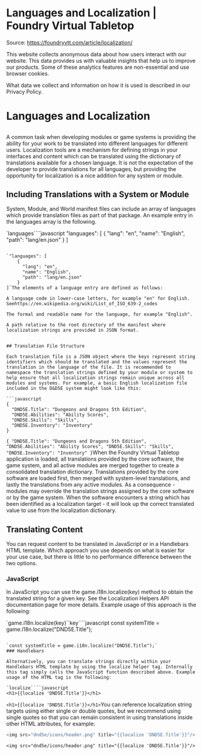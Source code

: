 # Languages and Localization | Foundry Virtual Tabletop

Source: https://foundryvtt.com/article/localization/

This website collects anonymous data about how users interact with our website. This data provides us with 
        valuable insights that help us to improve our products. Some of these analytics features are non-essential 
        and use browser cookies.

What data we collect and information on how it is used is described in our 
        Privacy Policy.


# Languages and Localization


## 

A common task when developing modules or game systems is providing the ability for your work to be translated into different languages for different users. Localization tools are a mechanism for defining strings in your interfaces and content which can be translated using the dictionary of translations available for a chosen language. It is not the expectation of the developer to provide translations for all languages, but providing the opportunity for localization is a nice addition for any system or module.


## Including Translations with a System or Module

System, Module, and World manifest files can include an array of languages which provide translation files as part of that package. An example entry in the languages array is the following.

`languages````javascript
"languages": [
    {
      "lang": "en",
      "name": "English",
      "path": "lang/en.json"
    }
]
```

`"languages": [
    {
      "lang": "en",
      "name": "English",
      "path": "lang/en.json"
    }
]`The elements of a language entry are defined as follows:

A language code in lower-case letters, for example "en" for English. Seehttps://en.wikipedia.org/wiki/List_of_ISO_639-2_codes

The formal and readable name for the language, for example "English".

A path relative to the root directory of the manifest where localization strings are provided in JSON format.


## Translation File Structure

Each translation file is a JSON object where the keys represent string identifiers which should be translated and the values represent the translation in the language of the file. It is recommended to namespace the translation strings defined by your module or system to help ensure that all localization strings remain unique across all modules and systems. For example, a basic English localization file included in the D&D5E system might look like this:

```javascript
{
  "DND5E.Title": "Dungeons and Dragons 5th Edition",
  "DND5E.Abilities": "Ability Scores",
  "DND5E.Skills": "Skills",
  "DND5E.Inventory": "Inventory"
}
```

`{
  "DND5E.Title": "Dungeons and Dragons 5th Edition",
  "DND5E.Abilities": "Ability Scores",
  "DND5E.Skills": "Skills",
  "DND5E.Inventory": "Inventory"
}`When the Foundry Virtual Tabletop application is loaded, all translations provided by the core software, the game system, and all active modules are merged together to create a consolidated translation dictionary. Translations provided by the core software are loaded first, then merged with system-level translations, and lastly the translations from any active modules. As a consequence - modules may override the translation strings assigned by the core software or by the game system. When the software encounters a string which has been identified as a localization target - it will look up the correct translated value to use from the localization dictionary.


## Translating Content

You can request content to be translated in JavaScript or in a Handlebars HTML template. Which approach you use depends on what is easier for your use case, but there is little to no performance difference between the two options.


### JavaScript

In JavaScript you can use the game.i18n.localize(key) method to obtain the translated string for a given key. See the  Localization Helpers API documentation page for more details. Example usage of this approach is the following:

`game.i18n.localize(key)``key````javascript
const systemTitle = game.i18n.localize("DND5E.Title");
```

`const systemTitle = game.i18n.localize("DND5E.Title");`
### Handlebars

Alternatively, you can translate strings directly within your Handlebars HTML template by using the localize helper tag. Internally this tag simply calls the JavaScript function described above. Example usage of the HTML tag is the following:

`localize````javascript
<h1>{{localize 'DND5E.Title'}}</h1>
```

`<h1>{{localize 'DND5E.Title'}}</h1>`You can reference localization string targets using either single or double quotes, but we recommend using single quotes so that you can remain consistent in using translations inside other HTML attributes, for example:

```javascript
<img src="dnd5e/icons/header.png" title="{{localize 'DND5E.Title'}}"/>
```

`<img src="dnd5e/icons/header.png" title="{{localize 'DND5E.Title'}}"/>`